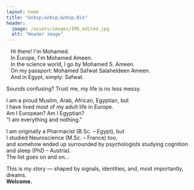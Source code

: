 ```yaml
---
layout: home
title: "&nbsp;&nbsp;&nbsp;Bio"
header:
  image: /assets/images/IMG_edited.jpg
  alt: "Header image"
---
```


&nbsp;&nbsp;&nbsp;Hi there! I'm Mohamed.  
&nbsp;&nbsp;&nbsp;In Europe, I'm Mohamed Ameen.  
&nbsp;&nbsp;&nbsp;In the science world, I go by Mohamed S. Ameen.  
&nbsp;&nbsp;&nbsp;On my passport: Mohamed Safwat Salaheldeen Ameen.  
&nbsp;&nbsp;&nbsp;And in Egypt, simply: Safwat.  

Sounds confusing? Trust me, my life is no less messy.  

I am a proud Muslim, Arab, African, Egyptian, but  
I have lived most of my adult life in Europe.  
Am I European? Am I Egyptian?  
"I am everything and nothing."  

I am originally a Pharmacist (B.Sc. – Egypt), but  
I studied Neuroscience (M.Sc. – France) too,  
and somehow ended up surrounded by psychologists studying cognition and sleep (PhD – Austria).  
The list goes on and on...  

This is my story — shaped by signals, identities, and, most importantly, dreams.  
**Welcome.**